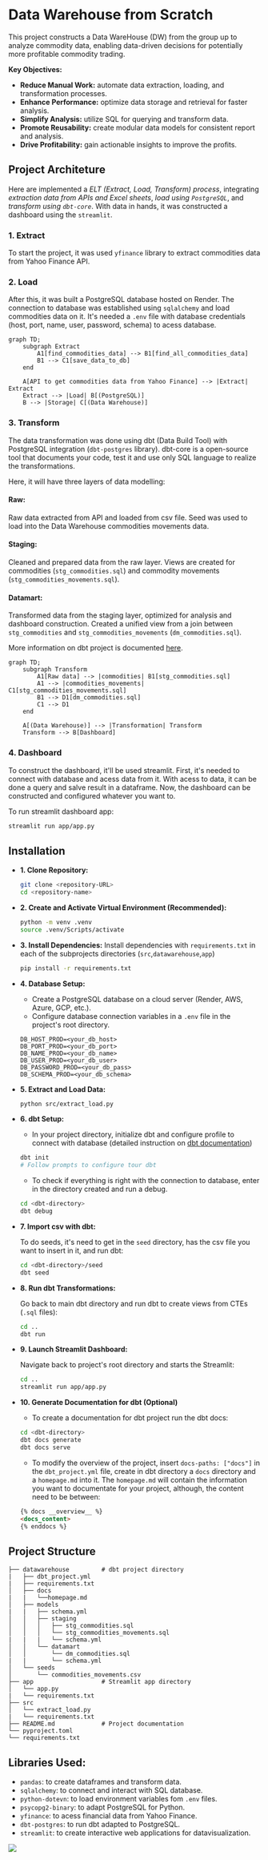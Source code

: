 # Data Warehouse from Scratch

This project constructs a Data WareHouse (DW) from the group up to analyze commodity data, enabling data-driven decisions for potentially more profitable commodity trading.

**Key Objectives:**

- **Reduce Manual Work:** automate data extraction, loading, and transformation processes.
- **Enhance Performance:** optimize data storage and retrieval for faster analysis.
- **Simplify Analysis:** utilize SQL for querying and transform data.
- **Promote Reusability:** create modular data models for consistent report and analysis.
- **Drive Profitability:** gain actionable insights to improve the profits.

## Project Architeture

Here are implemented a *ELT (Extract, Load, Transform) process*, integrating *extraction data from APIs and Excel sheets*, *load using `PostgreSQL`*, and *transform using `dbt-core`*. With data in hands, it was constructed a dashboard using the `streamlit`.

### 1. Extract

To start the project, it was used `yfinance` library to extract commodities data from Yahoo Finance API.

### 2. Load

After this, it was built a PostgreSQL database hosted on Render. The connection to database was established using `sqlalchemy` and load commodities data on it. It's needed a `.env` file with database credentials (host, port, name, user, password, schema) to acess database.

```mermaid
graph TD;
    subgraph Extract
        A1[find_commodities_data] --> B1[find_all_commodities_data]
        B1 --> C1[save_data_to_db]
    end

    A[API to get commodities data from Yahoo Finance] --> |Extract| Extract
    Extract --> |Load| B[(PostgreSQL)]
    B --> |Storage| C[(Data Warehouse)]
```

### 3. Transform

The data transformation was done using dbt (Data Build Tool) with PostgreSQL integration (`dbt-postgres` library).
dbt-core is a open-source tool that documents your code, test it and use only SQL language to realize the transformations.

Here, it will have three layers of data modelling:

#### Raw:
Raw data extracted from API and loaded from csv file. Seed was used to load into the Data Warehouse commodities movements data.

#### Staging:
Cleaned and prepared data from the raw layer. Views are created for commodities (`stg_commodities.sql`) and commodity movements (`stg_commodities_movements.sql`).

#### Datamart:
Transformed data from the staging layer, optimized for analysis and dashboard construction. Created a unified view from a join between `stg_commodities` and `stg_commodities_movements` (`dm_commodities.sql`).

More information on dbt project is documented [here](/datawarehouse/docs/homepage.md).

```mermaid
graph TD;
    subgraph Transform
        A1[Raw data] --> |commodities| B1[stg_commodities.sql]
        A1 --> |commodities_movements| C1[stg_commodities_movements.sql]
        B1 --> D1[dm_commodities.sql]
        C1 --> D1
    end

    A[(Data Warehouse)] --> |Transformation| Transform
    Transform --> B[Dashboard]
```

### 4. Dashboard

To construct the dashboard, it'll be used streamlit. First, it's needed to connect with database and acess data from it. With acess to data, it can be done a query and salve result in a dataframe. Now, the dashboard can be constructed and configured whatever you want to.

To run streamlit dashboard app:
```bash
streamlit run app/app.py
```

## Installation

- **1. Clone Repository:**
    ```bash
    git clone <repository-URL>
    cd <repository-name>
    ```

- **2. Create and Activate Virtual Environment (Recommended):**
    ```bash
    python -m venv .venv
    source .venv/Scripts/activate
    ```

- **3. Install Dependencies:**
    Install dependencies with `requirements.txt` in each of the subprojects directories (`src`,`datawarehouse`,`app`)
    ```bash
    pip install -r requirements.txt
    ```

- **4. Database Setup:**
    - Create a PostgreSQL database on a cloud server (Render, AWS, Azure, GCP, etc.).
    - Configure database connection variables in a `.env` file in the project's root directory.

    ```env
    DB_HOST_PROD=<your_db_host>
    DB_PORT_PROD=<your_db_port>
    DB_NAME_PROD=<your_db_name>
    DB_USER_PROD=<your_db_user>
    DB_PASSWORD_PROD=<your_db_pass>
    DB_SCHEMA_PROD=<your_db_schema>
    ```

- **5. Extract and Load Data:**
    ```bash
    python src/extract_load.py
    ```

- **6. dbt Setup:**
    - In your project directory, initialize dbt and configure profile to connect with database (detailed instruction on [dbt documentation](https://docs.getdbt.com/docs/get-started-dbt))

    ```bash
    dbt init
    # Follow prompts to configure tour dbt
    ```

    - To check if everything is right with the connection to database, enter in the directory created and run a debug.

    ```bash
    cd <dbt-directory>
    dbt debug
    ```
- **7. Import csv with dbt:**

    To do seeds, it's need to get in the `seed` directory, has the csv file you want to insert in it, and run dbt:
    ```bash
    cd <dbt-directory>/seed
    dbt seed
    ```

- **8. Run dbt Transformations:**

    Go back to main dbt directory and run dbt to create views from CTEs (`.sql` files):
    ```bash
    cd ..
    dbt run
    ```

- **9. Launch Streamlit Dashboard:**

    Navigate back to project's root directory and starts the Streamlit:
    ```bash
    cd ..
    streamlit run app/app.py
    ```

- **10. Generate Documentation for dbt (Optional)**

    - To create a documentation for dbt project run the dbt docs:
    ```bash
    cd <dbt-directory>
    dbt docs generate
    dbt docs serve
    ```

    - To modify the overview of the project, insert `docs-paths: ["docs"]` in the `dbt_project.yml` file, create  in dbt directory a `docs` directory and a `homepage.md` into it. The `homepage.md` will contain the information you want to documentate for your project, although, the content need to be between:
    ```md
    {% docs __overview__ %}
    <docs_content>
    {% enddocs %}
    ```

## Project Structure
```plaintext
├── datawarehouse         # dbt project directory
|   ├── dbt_project.yml
|   ├── requirements.txt
│   ├── docs
|   |   └──homepage.md
│   ├── models
|   |   ├── schema.yml
│   │   ├── staging
│   │   │   ├── stg_commodities.sql
│   │   │   └── stg_commodities_movements.sql
|   |   |   └── schema.yml
│   │   └── datamart
│   │       └── dm_commodities.sql
|   |       └── schema.yml
│   └── seeds
│       └── commodities_movements.csv
├── app                   # Streamlit app directory
│   └── app.py
|   └── requirements.txt
├── src
│   └── extract_load.py
|   └── requirements.txt
├── README.md             # Project documentation
└── pyproject.toml
└── requirements.txt
```

## Libraries Used:
- `pandas`: to create dataframes and transform data.
- `sqlalchemy`: to connect and interact with SQL database.
- `python-dotevn`: to load environment variables fom `.env` files.
- `psycopg2-binary`: to adapt PostgreSQL for Python.
- `yfinance`: to acess financial data from Yahoo Finance.
- `dbt-postgres`: to run dbt adapted to PostgreSQL.
- `streamlit`: to create interactive web applications for datavisualization.

![](workflow)
